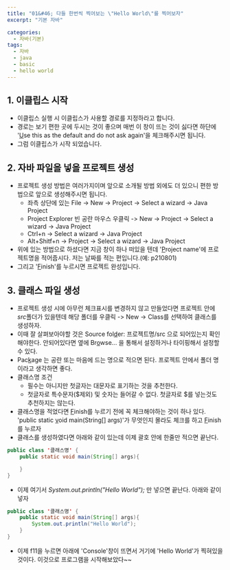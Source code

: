 ```yaml
---
title: "01&#46; 다들 한번씩 찍어보는 \"Hello World\"를 찍어보자"
excerpt: "기본 자바"

categories:
  - 자바(기본)
tags:
  - 자바
  - java
  - basic
  - hello world
---
```


## 1. 이클립스 시작
- 이클립스 실행 시 이클립스가 사용할 경로를 지정하라고 합니다.
- 경로는 보기 편한 곳에 두시는 것이 좋으며 매번 이 창이 뜨는 것이 싫다면 하단에 '<u>U</u>se this as the default and do not ask again'을 체크해주시면 됩니다.
- 그럼 이클립스가 시작 되었습니다.

## 2. 자바 파일을 넣을 프로젝트 생성
- 프로젝트 생성 방법은 여러가지이며 앞으로 소개될 방법 외에도 더 있으니 편한 방법으로 앞으로 생성해주시면 됩니다.
  - 좌측 상단에 있는 File -> New -> Project -> Select a wizard -> Java Project
  - Project Explorer 빈 공란 마우스 우클릭 -> New -> Project -> Select a wizard -> Java Project
  - Ctrl+n -> Select a wizard -> Java Project
  - Alt+Shitf+n -> Project -> Select a wizard -> Java Project
- 위에 있는 방법으로 하셨다면 지금 창이 하나 떠있을 텐데 '<u>P</u>roject name'에 프로젝트명을 적어줍시다. 저는 날짜를 적는 편입니다.(예: p210801)
- 그리고 '<u>F</u>inish'를 누르시면 프로젝트 완성입니다.

## 3. 클래스 파일 생성
- 프로젝트 생성 시에 아무런 체크표시를 변경하지 않고 만들었다면 프로젝트 안에 *src*폴더가 있을텐데 해당 폴더를 우클릭 -> New -> Class를 선택하여 클래스를 생성하자.
- 이때 잘 살펴보아야할 것은 Source fol<u>d</u>er: 프로젝트명/src 으로 되어있는지 확인해야한다. 안되어있다면 옆에 Br<u>o</u>wse... 을 통해서 설정하거나 타이핑해서 설정할 수 있다.
- Pac<u>k</u>age 는 공란 또는 마음에 드는 명으로 적으면 된다. 프로젝트 안에서 폴더 명이라고 생각하면 좋다.
- 클래스명 조건
  - 필수는 아니지만 첫글자는 대문자로 표기하는 것을 추천한다.
  - 첫글자로 특수문자(&#36;제외) 및 숫자는 들어갈 수 없다. 첫글자로 &#36;를 넣는것도 추천하지는 않는다.
- 클래스명을 적었다면 <u>F</u>inish를 누르기 전에 꼭 체크해야하는 것이 하나 있다. 'public static <u>v</u>oid main(String[] args)'가 무엇인지 몰라도 체크를 하고 <u>F</u>inish를 누르자
- 클래스를 생성하였다면 아래와 같이 있는데 이제 괄호 안에 한줄만 적으면 끝난다.
```Java
public class '클래스명' {
	public static void main(String[] args){

	}
}
```
- 이제 여기서 *System.out.println("Hello World");* 만 넣으면 끝난다. 아래와 같이 넣자
```Java
public class '클래스명' {
	public static void main(String[] args){
		System.out.println("Hello World");
	}
}
```
- 이제 f11을 누르면 아래에 'Console'창이 뜨면서 거기에 'Hello World'가 찍혀있을 것이다. 이것으로 프로그램을 시작해보았다~~
